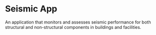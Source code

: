 # Seismic App
An application that monitors and assesses seismic performance for both structural and non-structural components in buildings and facilities.
